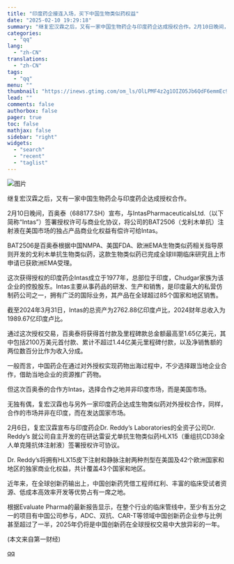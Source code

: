 ```yaml
---
title: "印度药企接连入场，买下中国生物类似药权益"
date: "2025-02-10 19:29:18"
summary: "继复宏汉霖之后，又有一家中国生物药企与印度药企达成授权合作。2月10日晚间，百奥泰（688177.S..."
categories:
  - "qq"
lang:
  - "zh-CN"
translations:
  - "zh-CN"
tags:
  - "qq"
menu: ""
thumbnail: "https://inews.gtimg.com/om_ls/OlLPMF4z2g1OIZO5Jb6QdF6emmEc9EKwXHQgLQd4kXnNgAA_640360/0"
lead: ""
comments: false
authorbox: false
pager: true
toc: false
mathjax: false
sidebar: "right"
widgets:
  - "search"
  - "recent"
  - "taglist"
---
```


![图片](https://inews.gtimg.com/om_bt/OhWjph1vxiYoLl9GiR-OcuujpPX8AHXk3kBMRjrcH1qJ8AA/641)

继复宏汉霖之后，又有一家中国生物药企与印度药企达成授权合作。

2月10日晚间，百奥泰（688177.SH）宣布，与IntasPharmaceuticalsLtd.（以下简称“Intas”）签署授权许可与商业化协议，将公司的BAT2506（戈利木单抗）注射液在美国市场的独占产品商业化权益有偿许可给Intas。

BAT2506是百奥泰根据中国NMPA、美国FDA、欧洲EMA生物类似药相关指导原则开发的戈利木单抗生物类似药，这款生物类似药已完成全球III期临床研究且上市申请已获欧洲EMA受理。

这次获得授权的印度药企Intas成立于1977年，总部位于印度，Chudgar家族为该企业的控股股东。Intas主要从事药品的研发、生产和销售，是印度最大的私营仿制药公司之一，拥有广泛的国际业务，其产品在全球超过85个国家和地区销售。

截至2024年3月31日，Intas的总资产为2762.88亿印度卢比，2024财年总收入为1989.67亿印度卢比。

通过这次授权交易，百奥泰将获得首付款及里程碑款总金额最高至1.65亿美元，其中包括2100万美元首付款、累计不超过1.44亿美元里程碑付款，以及净销售额的两位数百分比作为收入分成。

一般而言，中国药企在通过对外授权实现药物出海过程中，不少选择跟当地企业合作，借助当地企业的资源推广药物。

但这次百奥泰的合作方Intas，选择合作之地并非印度市场，而是美国市场。

无独有偶，复宏汉霖也与另外一家印度药企达成生物类似药对外授权合作，同样，合作的市场并非在印度，而在发达国家市场。

2月6日，复宏汉霖宣布与印度药企Dr. Reddy’s Laboratories的全资子公司Dr. Reddy’s 就公司自主开发的在研达雷妥尤单抗生物类似药HLX15（重组抗CD38全人单克隆抗体注射液）签署授权许可协议。

Dr. Reddy’s将拥有HLX15皮下注射和静脉注射两种剂型在美国及42个欧洲国家和地区的独家商业化权益，共计覆盖43个国家和地区。

近年来，在全球创新药输出上，中国创新药凭借工程师红利、丰富的临床受试者资源、低成本高效率开发等优势占有一席之地。

根据Evaluate Pharma的最新报告显示，在整个行业的临床管线中，至少有五分之一的项目有中国公司参与，ADC、双抗、CAR-T等领域中国创新药企业参与比例甚至超过了一半，2025年仍将是中国创新药在全球授权交易中大放异彩的一年。

(本文来自第一财经)

[qq](https://new.qq.com/rain/a/20250210A07MJZ00)

